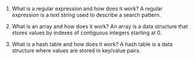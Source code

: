 1. What is a regular expression and how does it work? A regular expression is a text string used to describe a search pattern. 

2. What is an array and how does it work? An array is a data structure that stores values by indexes of contiguous integers starting at 0. 

3. What is a hash table and how does it work? A hash table is a data structure where values are stored in key/value pairs. 